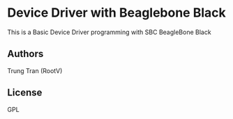# Device Driver with Beaglebone Black
This is a Basic Device Driver programming with SBC BeagleBone Black
## Authors
Trung Tran (RootV)
## License
GPL